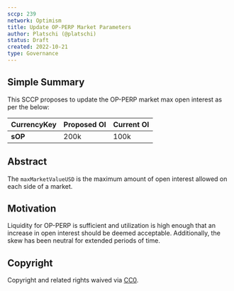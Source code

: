```yaml
---
sccp: 239
network: Optimism
title: Update OP-PERP Market Parameters
author: Platschi (@platschi)
status: Draft
created: 2022-10-21
type: Governance
---
```


## Simple Summary

<!--"If you can't explain it simply, you don't understand it well enough." Provide a simplified and layman-accessible explanation of the SCCP.-->

This SCCP proposes to update the OP-PERP market max open interest as per the below:

| **CurrencyKey**  | **Proposed OI**  | **Current OI**  |
|----------------- |-------------------- |------------------- |
|    **sOP**    |          200k          |         100k          |

## Abstract

<!--A short (~200 word) description of the variable change proposed.-->

The `maxMarketValueUSD` is the maximum amount of open interest allowed on each side of a market.

## Motivation

<!--The motivation is critical for SCCPs that want to update variables within Synthetix. It should clearly explain why the existing variable is not incentive aligned. SCCP submissions without sufficient motivation may be rejected outright.-->

Liquidity for OP-PERP is sufficient and utilization is high enough that an increase in open interest should be deemed acceptable. Additionally, the skew has been neutral for extended periods of time.

## Copyright

Copyright and related rights waived via [CC0](https://creativecommons.org/publicdomain/zero/1.0/).
